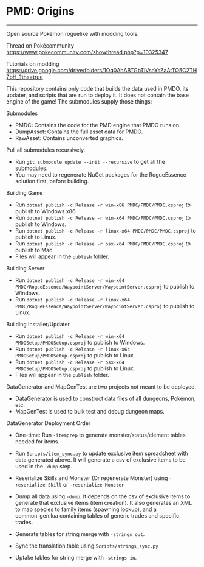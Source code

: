 # PMD: Origins #

---

Open source Pokémon roguelike with modding tools.

Thread on Pokécommunity
https://www.pokecommunity.com/showthread.php?p=10325347

Tutorials on modding
https://drive.google.com/drive/folders/1Oq0AhABTGbTIVsnYsZaAtTO5C2TH7bH_?ths=true

This repository contains only code that builds the data used in PMDO, its updater, and scripts that are run to deploy it.  It does not contain the base engine of the game!  The submodules supply those things:

Submodules
* PMDC: Contains the code for the PMD engine that PMDO runs on.
* DumpAsset: Contains the full asset data for PMDO.
* RawAsset: Contains unconverted graphics.

Pull all submodules recursively.
* Run `git submodule update --init --recursive` to get all the submodules.
* You may need to regenerate NuGet packages for the RogueEssence solution first, before building.

Building Game
* Run `dotnet publish -c Release -r win-x86 PMDC/PMDC/PMDC.csproj` to publish to Windows x86.
* Run `dotnet publish -c Release -r win-x64 PMDC/PMDC/PMDC.csproj` to publish to Windows.
* Run `dotnet publish -c Release -r linux-x64 PMDC/PMDC/PMDC.csproj` to publish to Linux.
* Run `dotnet publish -c Release -r osx-x64 PMDC/PMDC/PMDC.csproj` to publish to Mac.
* Files will appear in the `publish` folder.

Building Server
* Run `dotnet publish -c Release -r win-x64 PMDC/RogueEssence/WaypointServer/WaypointServer.csproj` to publish to Windows.
* Run `dotnet publish -c Release -r linux-x64 PMDC/RogueEssence/WaypointServer/WaypointServer.csproj` to publish to Linux.

Building Installer/Updater
* Run `dotnet publish -c Release -r win-x64 PMDOSetup/PMDOSetup.csproj` to publish to Windows.
* Run `dotnet publish -c Release -r linux-x64 PMDOSetup/PMDOSetup.csproj` to publish to Linux.
* Run `dotnet publish -c Release -r osx-x64 PMDOSetup/PMDOSetup.csproj` to publish to Linux.
* Files will appear in the `publish` folder.

DataGenerator and MapGenTest are two projects not meant to be deployed.
* DataGenerator is used to construct data files of all dungeons, Pokémon, etc.
* MapGenTest is used to bulk test and debug dungeon maps.

DataGenerator Deployment Order
* One-time: Run `-itemprep` to generate monster/status/element tables needed for items.
* Run `Scripts/item_sync.py` to update exclusive item spreadsheet with data generated above. It will generate a csv of exclusive items to be used in the `-dump` step.

* Reserialize Skills and Monster (Or regenerate Monster) using `-reserialize Skill` or `-reserialize Monster`
* Dump all data using `-dump`.  It depends on the csv of exclusive items to generate that exclusive items (item creation). It also generates an XML to map species to family items (spawning lookup), and a common_gen.lua containing tables of generic trades and specific trades.

* Generate tables for string merge with `-strings out`.
* Sync the translation table using `Scripts/strings_sync.py`
* Uptake tables for string merge with `-strings in`.